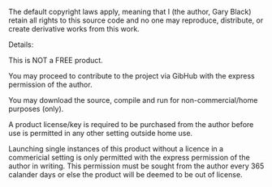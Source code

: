 The default copyright laws apply, meaning that I (the author, Gary Black) retain all rights to this source code and no one may reproduce, distribute, or create derivative works from this work.

Details:

This is NOT a FREE product.

You may proceed to contribute to the project via GibHub with the express permission of the author.

You may download the source, compile and run for non-commercial/home purposes (only).

A product license/key is required to be purchased from the author before use is permitted in any other setting outside home use.

Launching single instances of this product without a licence in a commericial setting is only permitted with the express permission of the author in writing. This permission must be sought from the author every 365 calander days or else the product will be deemed to be out of license.
